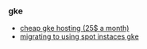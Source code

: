 
### gke
- [cheap gke hosting (25$ a month)](https://thenewstack.io/run-a-google-kubernetes-engine-cluster-for-under-25-month/)
- [migrating to using spot instaces gke](https://spltech.co.uk/how-i-migrated-all-my-websites-to-google-kubernetes-engine-on-the-cheap-using-spot-vms/)